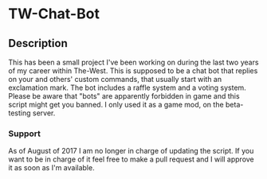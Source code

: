 # TW-Chat-Bot
## Description
This has been a small project I've been working on during the last two years of my career within The-West. This is supposed to be a chat bot that replies on your and others' custom commands, that usually start with an exclamation mark. The bot includes a raffle system and a voting system.
Please be aware that "bots" are apparently forbidden in game and this script might get you banned. I only used it as a game mod, on the beta-testing server.
### Support
As of August of 2017 I am no longer in charge of updating the script. If you want to be in charge of it feel free to make a pull request and I will approve it as soon as I'm available.
